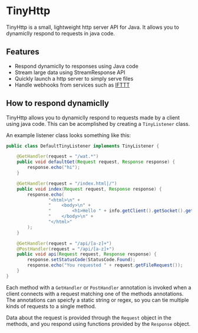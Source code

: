# TinyHttp

TinyHttp is a small, lightweight http server API for Java. It allows you to dynamiclly respond to requests in java code.

## Features

* Respond dynamiclly to responses using Java code
* Stream large data using StreamResponse API
* Quickly launch a http server to simply serve files
* Handle webhooks from services such as [IFTTT](https://ifttt.com/discover)

## How to respond dynamiclly

TinyHttp allows you to dynamiclly respond to requests made by a client using java code. This can be acomplished by creating
a `TinyListener` class.

An example listener class looks something like this:

```java
public class DefaultTinyListener implements TinyListener {

    @GetHandler(request = "/wat.*")
    public void defaultGet(Request request, Response response) {
        response.echo("hi");
    }

    @GetHandler(request = "/index.html|/")
    public void index(Request request, Response response) {
        response.echo(
                "<html>\n" +
                "    <body>\n" +
                "        <h1>Hello " + info.getClient().getSocket().getInetAddress().toString().substring(1) + "!</h1>\n" +
                "    </body>\n" +
                "</html>"
        );
    }

    @GetHandler(request = "/api/[a-z]+")
    @PostHandler(request = "/api/[a-z]+")
    public void api(Request request, Response response) {
        response.setStatusCode(StatusCode.Found);
        response.echo("You requested " + request.getFileRequest());
    }
}
```

Each method with a `GetHandler` or `PostHandler` annotation is invoked when a client connects with a request matching one of the methods annotations.
The annotations can speicfy a static string or regex, so you can tie multiple kinds of requests to a single method.

Data about the request is provided through the `Request` object in the methods, and you respond using functions provided by the `Response` object.
